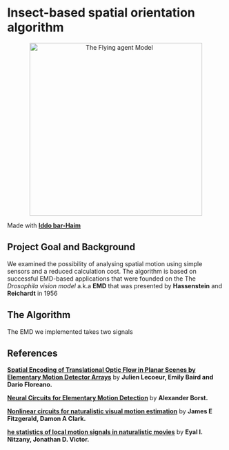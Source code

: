 # Insect-based spatial orientation algorithm

<p align="center">
    <img src="https://github.com/sthd/FlySight/blob/master/Design/model.png" width="400" alt="The Flying agent Model">
    
</p>

Made with **[Iddo bar-Haim](https://www.linkedin.com/in/iddo-bar-haim-92193a18a)** 

## Project Goal and Background
We examined the possibility of analysing spatial motion using simple sensors and a reduced calculation cost.
The algorithm is based on successful EMD-based applications that were founded on the The *Drosophila vision model* a.k.a **EMD** that was presented by **Hassenstein** and **Reichardt** in 1956


## The Algorithm
The EMD we implemented takes two signals



## References

**[Spatial Encoding of Translational Optic Flow in Planar Scenes by Elementary Motion Detector Arrays](https://doi.org/10.1038/s41598-018-24162-z
)** by **Julien Lecoeur, Emily Baird and Dario Floreano.**

**[Neural Circuits for Elementary Motion Detection](https://doi.org/10.3109/01677063.2013.876022)** by **Alexander Borst.**

**[Nonlinear circuits for naturalistic visual motion estimation](https://doi.org/10.7554/eLife.09123)** by **James E Fitzgerald, Damon A Clark.**

**[he statistics of local motion signals in naturalistic movies](https://doi.org/10.1167/14.4.10)** by **Eyal I. Nitzany, Jonathan D. Victor.**

